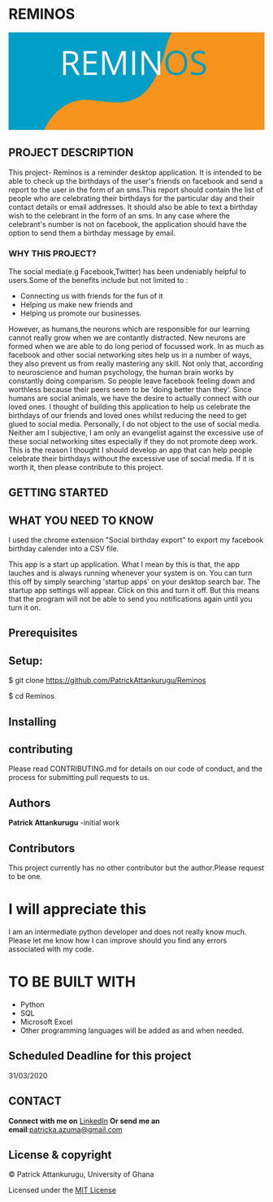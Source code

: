 # REMINOS


![alt text](REMINOS.jpg)

## PROJECT DESCRIPTION

This project- Reminos is a reminder desktop application. It is intended to be able to check up the birthdays of the user's friends  on facebook and send a report to the user in the form of an sms.This report should contain the list of people who are celebrating their birthdays for the particular day and their contact details or email addresses. It should also be able to text a birthday wish to the celebrant in the form of an sms. In any case where the celebrant's number is not on facebook, the application should have the option to send them a birthday message by email.
### WHY THIS PROJECT?
The social media(e.g Facebook,Twitter) has been undeniably helpful to users.Some of the benefits include but not limited to :
* Connecting us with friends for the fun of it
* Helping us make new friends and 
* Helping us promote our businesses.

However, as humans,the neurons which are responsible for our learning cannot really grow when we are contantly distracted. New neurons are formed when we are able to do long period of focussed work. In as much as facebook and other social networking sites help us in a number of ways, they also prevent us from really mastering any skill. Not only that, according to neuroscience and human psychology, the human brain works by constantly doing comparism. So people leave facebook feeling down and worthless because their peers seem to be 'doing better than they'. Since humans are social animals, we have the desire to actually connect with our loved ones. I thought of building this application to help us celebrate the birthdays of our friends and loved ones whilst reducing the need to get glued to social media. Personally, I do not object to the use of social media. Neither am I subjective, I am only an evangelist against the excessive use of these social networking sites especially if they do not promote deep work. This is the reason I thought I should develop an app that can help people celebrate their birthdays without the excessive use of social media. If it is worth it, then please contribute to this project.

## GETTING STARTED

## WHAT YOU NEED TO KNOW
I used the chrome extension "Social birthday export" to export my facebook birthday calender into a CSV file.

This app is a start up application. What I mean by this is that, the app lauches and is always running whenever your system is on. You can turn this off by simply searching 'startup apps' on your desktop search bar. The startup app settings will appear. Click on this and turn it off. But this means that the program will not be able to send you notifications again until you turn it on.


## Prerequisites

## Setup:
$ git clone https://github.com/PatrickAttankurugu/Reminos

$ cd Reminos



## Installing

## contributing
Please read CONTRIBUTING.md for details on our code of conduct, and the process for submitting pull requests to us.

## Authors
 **Patrick Attankurugu** -initial work

## Contributors
This project currently has no other
 contributor but the author.Please request to be one.

# I will appreciate this

I am an intermediate python developer and does not really know much. Please let me know how I can improve should you find any errors associated with my code. 

 
# TO BE BUILT WITH
* Python
* SQL
* Microsoft Excel
* Other programming languages will be added as and when needed.

## Scheduled Deadline for this project
31/03/2020



## CONTACT 

**Connect with me on**
[LinkedIn](https://www.linkedin.com/in/patrick-attankurugu-b17a60151/)
**Or send me an email**:patricka.azuma@gmail.com




## License & copyright
 © Patrick Attankurugu, University of Ghana

Licensed under the [MIT License](LICENSE)











